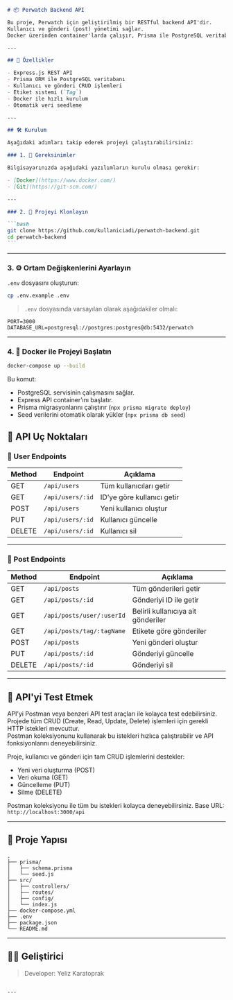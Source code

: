 ````markdown
# 📦 Perwatch Backend API

Bu proje, Perwatch için geliştirilmiş bir RESTful backend API'dir.  
Kullanıcı ve gönderi (post) yönetimi sağlar.  
Docker üzerinden container'larda çalışır, Prisma ile PostgreSQL veritabanı kullanır.

---

## 🚀 Özellikler

- Express.js REST API
- Prisma ORM ile PostgreSQL veritabanı
- Kullanıcı ve gönderi CRUD işlemleri
- Etiket sistemi (`Tag`)
- Docker ile hızlı kurulum
- Otomatik veri seedleme

---

## 🛠️ Kurulum

Aşağıdaki adımları takip ederek projeyi çalıştırabilirsiniz:

### 1. 🚨 Gereksinimler

Bilgisayarınızda aşağıdaki yazılımların kurulu olması gerekir:

- [Docker](https://www.docker.com/)
- [Git](https://git-scm.com/)

---

### 2. 💾 Projeyi Klonlayın

```bash
git clone https://github.com/kullaniciadi/perwatch-backend.git
cd perwatch-backend
```
````

---

### 3. ⚙️ Ortam Değişkenlerini Ayarlayın

`.env` dosyasını oluşturun:

```bash
cp .env.example .env
```

> `.env` dosyasında varsayılan olarak aşağıdakiler olmalı:

```
PORT=3000
DATABASE_URL=postgresql://postgres:postgres@db:5432/perwatch
```

---

### 4. 🐳 Docker ile Projeyi Başlatın

```bash
docker-compose up --build
```

Bu komut:

- PostgreSQL servisinin çalışmasını sağlar.
- Express API container’ını başlatır.
- Prisma migrasyonlarını çalıştırır (`npx prisma migrate deploy`)
- Seed verilerini otomatik olarak yükler (`npx prisma db seed`)

## 📮 API Uç Noktaları

### 🔹 User Endpoints

| Method | Endpoint         | Açıklama                   |
| ------ | ---------------- | -------------------------- |
| GET    | `/api/users`     | Tüm kullanıcıları getir    |
| GET    | `/api/users/:id` | ID’ye göre kullanıcı getir |
| POST   | `/api/users`     | Yeni kullanıcı oluştur     |
| PUT    | `/api/users/:id` | Kullanıcı güncelle         |
| DELETE | `/api/users/:id` | Kullanıcı sil              |

---

### 🔸 Post Endpoints

| Method | Endpoint                  | Açıklama                           |
| ------ | ------------------------- | ---------------------------------- |
| GET    | `/api/posts`              | Tüm gönderileri getir              |
| GET    | `/api/posts/:id`          | Gönderiyi ID ile getir             |
| GET    | `/api/posts/user/:userId` | Belirli kullanıcıya ait gönderiler |
| GET    | `/api/posts/tag/:tagName` | Etikete göre gönderiler            |
| POST   | `/api/posts`              | Yeni gönderi oluştur               |
| PUT    | `/api/posts/:id`          | Gönderiyi güncelle                 |
| DELETE | `/api/posts/:id`          | Gönderiyi sil                      |

---

## 🧪 API'yi Test Etmek

API’yi Postman veya benzeri API test araçları ile kolayca test edebilirsiniz.  
Projede tüm CRUD (Create, Read, Update, Delete) işlemleri için gerekli HTTP istekleri mevcuttur.  
Postman koleksiyonunu kullanarak bu istekleri hızlıca çalıştırabilir ve API fonksiyonlarını deneyebilirsiniz. 

Proje, kullanıcı ve gönderi için tam CRUD işlemlerini destekler:

- Yeni veri oluşturma (POST)
- Veri okuma (GET)
- Güncelleme (PUT)
- Silme (DELETE)

Postman koleksiyonu ile tüm bu istekleri kolayca deneyebilirsiniz.
Base URL: `http://localhost:3000/api`

---

## 📂 Proje Yapısı

```
.
├── prisma/
│   ├── schema.prisma
│   └── seed.js
├── src/
│   ├── controllers/
│   ├── routes/
│   ├── config/
│   └── index.js
├── docker-compose.yml
├── .env
├── package.json
└── README.md
```

---


## 👨‍💻 Geliştirici

> Developer: Yeliz Karatoprak

```

---
```
